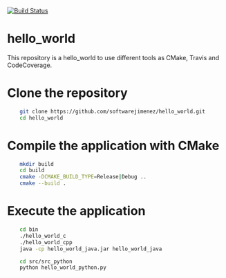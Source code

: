 [![Build Status](https://travis-ci.org/softwarejimenez/hello_world.svg?branch=master)](https://travis-ci.org/softwarejimenez/hello_world)

# hello_world
This repository is a hello_world to use different tools as CMake, Travis and CodeCoverage.

# Clone the repository

```bash
    git clone https://github.com/softwarejimenez/hello_world.git
    cd hello_world
```

# Compile the application with CMake

```bash
    mkdir build
    cd build
    cmake -DCMAKE_BUILD_TYPE=Release|Debug ..
    cmake --build .
```

# Execute the application
```bash
    cd bin
    ./hello_world_c
    ./hello_world_cpp
    java -cp hello_world_java.jar hello_world_java
```

```bash
    cd src/src_python
    python hello_world_python.py
```
